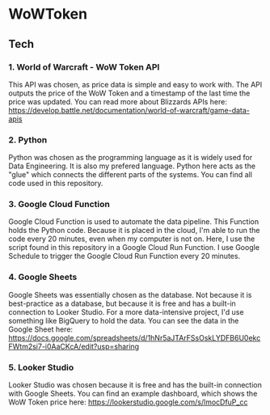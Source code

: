 # WoWToken

## Tech
### 1. World of Warcraft - WoW Token API
This API was chosen, as price data is simple and easy to work with. The API outputs the price of the WoW Token and a timestamp of the last time the price was updated.
You can read more about Blizzards APIs here: https://develop.battle.net/documentation/world-of-warcraft/game-data-apis

### 2. Python
Python was chosen as the programming language as it is widely used for Data Engineering. It is also my prefered language. Python here acts as the "glue" which connects the different parts of the systems.
You can find all code used in this repository.

### 3. Google Cloud Function
Google Cloud Function is used to automate the data pipeline. This Function holds the Python code. Because it is placed in the cloud, I'm able to run the code every 20 minutes, even when my computer is not on.
Here, I use the script found in this repository in a Google Cloud Run Function. I use Google Schedule to trigger the Google Cloud Run Function every 20 minutes.

### 4. Google Sheets
Google Sheets was essentially chosen as the database. Not because it is best-practice as a database, but because it is free and has a built-in connection to Looker Studio. For a more data-intensive project, I'd use something like BigQuery to hold the data.
You can see the data in the Google Sheet here: https://docs.google.com/spreadsheets/d/1hNr5aJTArFSsOskLYDFB6U0ekcFWtm2si7-i0AaCKcA/edit?usp=sharing

### 5. Looker Studio
Looker Studio was chosen because it is free and has the built-in connection with Google Sheets.
You can find an example dashboard, which shows the WoW Token price here: https://lookerstudio.google.com/s/lmocDfuP_cc

